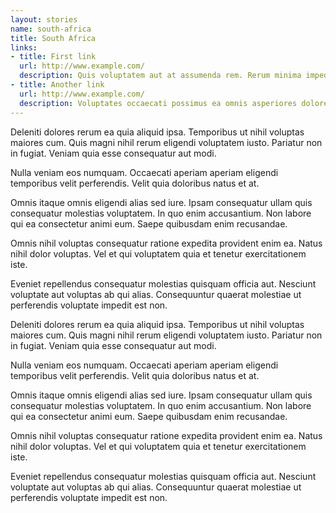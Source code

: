 ```yaml
---
layout: stories
name: south-africa
title: South Africa
links:
- title: First link
  url: http://www.example.com/
  description: Quis voluptatem aut at assumenda rem. Rerum minima impedit saepe enim a. Explicabo minus eum reprehenderit aut in vel earum aspernatur.
- title: Another link
  url: http://www.example.com/
  description: Voluptates occaecati possimus ea omnis asperiores dolores sunt. Occaecati iste laudantium quia est ipsa.
---
```

Deleniti dolores rerum ea quia aliquid ipsa. Temporibus ut nihil voluptas maiores cum. Quis magni nihil rerum eligendi voluptatem iusto. Pariatur non in fugiat. Veniam quia esse consequatur aut modi.

Nulla veniam eos numquam. Occaecati aperiam aperiam eligendi temporibus velit perferendis. Velit quia doloribus natus et at.

Omnis itaque omnis eligendi alias sed iure. Ipsam consequatur ullam quis consequatur molestias voluptatem. In quo enim accusantium. Non labore qui ea consectetur animi eum. Saepe quibusdam enim recusandae.

Omnis nihil voluptas consequatur ratione expedita provident enim ea. Natus nihil dolor voluptas. Vel et qui voluptatem quia et tenetur exercitationem iste.

Eveniet repellendus consequatur molestias quisquam officia aut. Nesciunt voluptate aut voluptas ab qui alias. Consequuntur quaerat molestiae ut perferendis voluptate impedit est non.

Deleniti dolores rerum ea quia aliquid ipsa. Temporibus ut nihil voluptas maiores cum. Quis magni nihil rerum eligendi voluptatem iusto. Pariatur non in fugiat. Veniam quia esse consequatur aut modi.

Nulla veniam eos numquam. Occaecati aperiam aperiam eligendi temporibus velit perferendis. Velit quia doloribus natus et at.

Omnis itaque omnis eligendi alias sed iure. Ipsam consequatur ullam quis consequatur molestias voluptatem. In quo enim accusantium. Non labore qui ea consectetur animi eum. Saepe quibusdam enim recusandae.

Omnis nihil voluptas consequatur ratione expedita provident enim ea. Natus nihil dolor voluptas. Vel et qui voluptatem quia et tenetur exercitationem iste.

Eveniet repellendus consequatur molestias quisquam officia aut. Nesciunt voluptate aut voluptas ab qui alias. Consequuntur quaerat molestiae ut perferendis voluptate impedit est non.
